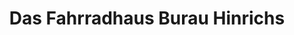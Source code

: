 ---
title: "Das Fahrradhaus Burau Hinrichs"
url: /waren-mueritz/das-fahrradhaus-burau-hinrichs/
shop: Fahrrad
---